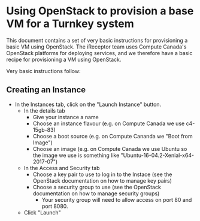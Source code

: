 # Using OpenStack to provision a base VM for a Turnkey system #

This document contains a set of very basic instructions for provisioning a basic VM using OpenStack. The iReceptor team uses Compute Canada's OpenStack platforms for deploying services, and we therefore have a basic recipe for provisioning a VM using OpenStack.

Very basic instructions follow:

## Creating an Instance

- In the Instances tab, click on the "Launch Instance" button.
	- In the details tab
		- Give your instance a name
		- Choose an instance flavour (e.g. on Compute Canada we use c4-15gb-83)
		- Choose a boot source (e.g. on Compute Cananda we "Boot from Image")
		- Choose an image (e.g. on Compute Canada we use Ubuntu so the image we use is something like "Ubuntu-16-04.2-Xenial-x64-2017-07")
	- In the Access and Security tab
		- Choose a key pair to use to log in to the Instace (see the OpenStack documentation on how to manage key pairs)
		- Choose a security group to use (see the OpenStack documentation on how to manage security groups)
			- Your security group will need to allow access on port 80 and port 8080.
	- Click "Launch"



